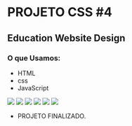 # PROJETO CSS #4 
## Education Website Design
###  O que Usamos:
* HTML 
* css
* JavaScript
<img src="https://media.discordapp.net/attachments/293524449385512960/1112088201520238706/imagem_1_education.png?width=1025&height=464">
<img src="https://media.discordapp.net/attachments/293524449385512960/1112088201859969214/imagem_2_education.png?width=1025&height=470">
<img src="https://media.discordapp.net/attachments/293524449385512960/1112088202161967204/imagem_3_education.png?width=1025&height=464">
<img src="https://media.discordapp.net/attachments/293524449385512960/1112088202401034280/imagem_4_education.png?width=1025&height=468">
<img src="https://media.discordapp.net/attachments/293524449385512960/1112088202824667247/imagem_5_education.png?width=1025&height=404">
<img src="https://media.discordapp.net/attachments/293524449385512960/1112088203126648913/imagem_6_education.png?width=1025&height=466">

* PROJETO FINALIZADO.